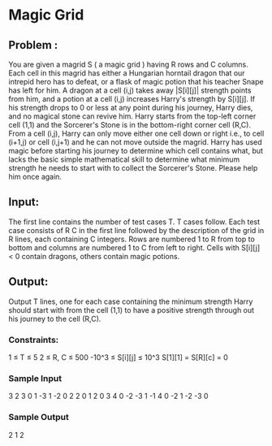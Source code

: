 # Magic Grid

## Problem :

You are given a magrid S ( a magic grid ) having R rows and C columns. Each cell in this magrid has either a Hungarian horntail dragon that our intrepid hero has to defeat, or a flask of magic potion that his teacher Snape has left for him. A dragon at a cell (i,j) takes away |S[i][j]| strength points from him, and a potion at a cell (i,j) increases Harry's strength by S[i][j]. If his strength drops to 0 or less at any point during his journey, Harry dies, and no magical stone can revive him.
Harry starts from the top-left corner cell (1,1) and the Sorcerer's Stone is in the bottom-right corner cell (R,C). From a cell (i,j), Harry can only move either one cell down or right i.e., to cell (i+1,j) or cell (i,j+1) and he can not move outside the magrid. Harry has used magic before starting his journey to determine which cell contains what, but lacks the basic simple mathematical skill to determine what minimum strength he needs to start with to collect the Sorcerer's Stone. Please help him once again.

## Input:

The first line contains the number of test cases T. T cases follow. Each test case consists of R C in the first line followed by the description of the grid in R lines, each containing C integers. Rows are numbered 1 to R from top to bottom and columns are numbered 1 to C from left to right. Cells with S[i][j] < 0 contain dragons, others contain magic potions.

## Output:

Output T lines, one for each case containing the minimum strength Harry should start with from the cell (1,1) to have a positive strength through out his journey to the cell (R,C).

### Constraints:

1 ≤ T ≤ 5
2 ≤ R, C ≤ 500
-10^3 ≤ S[i][j] ≤ 10^3
S[1][1] = S[R][c] = 0

### Sample Input

3
2 3
0 1 -3
1 -2 0
2 2
0 1
2 0
3 4
0 -2 -3 1
-1 4 0 -2
1 -2 -3 0

### Sample Output

2
1
2
